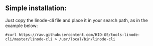 ## Simple installation:
Just copy the linode-cli file and place it in your search path, as in the example below:

    #curl https://raw.githubusercontent.com/HID-GS/tools-linode-cli/master/linode-cli > /usr/local/bin/linode-cli

